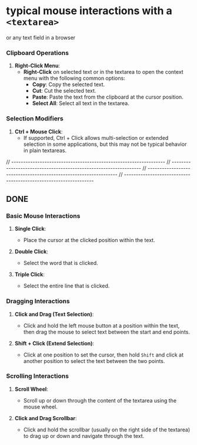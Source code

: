 # typical mouse interactions with a `<textarea>`

or any text field in a browser

### Clipboard Operations

1. **Right-Click Menu**:
   - **Right-Click** on selected text or in the textarea to open the context menu with the following common options:
     - **Copy**: Copy the selected text.
     - **Cut**: Cut the selected text.
     - **Paste**: Paste the text from the clipboard at the cursor position.
     - **Select All**: Select all text in the textarea.

### Selection Modifiers

1. **Ctrl + Mouse Click**:
   - If supported, Ctrl + Click allows multi-selection or extended selection in some applications, but this may not be typical behavior in plain textareas.

// -----------------------------------------------------------------
// -----------------------------------------------------------------
// -----------------------------------------------------------------
// -----------------------------------------------------------------
## DONE

### Basic Mouse Interactions

1. **Single Click**:
   - Place the cursor at the clicked position within the text.

2. **Double Click**:
   - Select the word that is clicked.

3. **Triple Click**:
   - Select the entire line that is clicked.

### Dragging Interactions

1. **Click and Drag (Text Selection)**:
   - Click and hold the left mouse button at a position within the text, then drag the mouse to select text between the start and end points.

2. **Shift + Click (Extend Selection)**:
   - Click at one position to set the cursor, then hold `Shift` and click at another position to select the text between the two points.

### Scrolling Interactions

1. **Scroll Wheel**:
   - Scroll up or down through the content of the textarea using the mouse wheel.

2. **Click and Drag Scrollbar**:
   - Click and hold the scrollbar (usually on the right side of the textarea) to drag up or down and navigate through the text.

